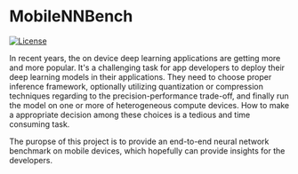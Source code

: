 MobileNNBench
=============
[![License](https://img.shields.io/badge/License-Apache%202.0-blue.svg)](LICENSE)

In recent years, the on device deep learning applications are getting more and
more popular. It's a challenging task for app developers to deploy their
deep learning models in their applications. They need to choose proper
inference framework, optionally utilizing quantization or compression
techniques regarding to the precision-performance trade-off, and finally
run the model on one or more of heterogeneous compute devices. How to make a
appropriate decision among these choices is a tedious and time consuming task.

The puropse of this project is to provide an end-to-end neural network benchmark
on mobile devices, which hopefully can provide insights for the developers.
